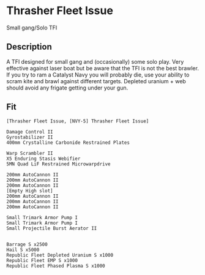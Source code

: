 # Thrasher Fleet Issue

Small gang/Solo TFI


## Description

 A TFI designed for small gang and (occasionally) some solo play. Very effective against laser boat but be aware
 that the TFI is not the best brawler. If you try to ram a Catalyst Navy you will probably die, use your ability to
 scram kite and brawl against different targets. Depleted uranium + web should avoid any frigate getting under your gun.

## Fit

```
[Thrasher Fleet Issue, [NVY-5] Thrasher Fleet Issue]

Damage Control II
Gyrostabilizer II
400mm Crystalline Carbonide Restrained Plates

Warp Scrambler II
X5 Enduring Stasis Webifier
5MN Quad LiF Restrained Microwarpdrive

200mm AutoCannon II
200mm AutoCannon II
200mm AutoCannon II
[Empty High slot]
200mm AutoCannon II
200mm AutoCannon II
200mm AutoCannon II

Small Trimark Armor Pump I
Small Trimark Armor Pump I
Small Projectile Burst Aerator II


Barrage S x2500
Hail S x5000
Republic Fleet Depleted Uranium S x1000
Republic Fleet EMP S x1000
Republic Fleet Phased Plasma S x1000
```